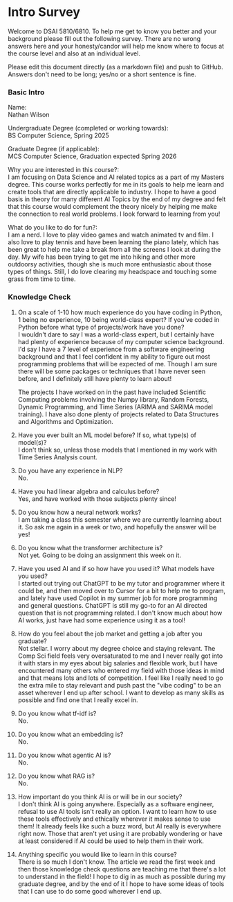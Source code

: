 # Intro Survey

Welcome to DSAI 5810/6810. To help me get to know you better and your background please fill out the following survey. 
There are no wrong answers here and your honesty/candor will 
help me know where to focus at the course level and also at an individual level.

Please edit this document directly (as a markdown file) and push to GitHub. Answers don't need to be long; yes/no or a short sentence is fine.


### Basic Intro

Name:  
    Nathan Wilson 

Undergraduate Degree (completed or working towards):  
    BS Computer Science, Spring 2025 

Graduate Degree (if applicable):  
    MCS Computer Science, Graduation expected Spring 2026

Why you are interested in this course?:  
    I am focusing on Data Science and AI related topics as a part of my Masters degree. This course works perfectly for me in its goals to help me learn and create tools that are directly applicable to industry. I hope to have a good basis in theory for many different AI Topics by the end of my degree and felt that this course would complement the theory nicely by helping me make the connection to real world problems. I look forward to learning from you!

What do you like to do for fun?:  
    I am a nerd. I love to play video games and watch animated tv and film. I also love to play tennis and have been learning the piano lately, which has been great to help me take a break from all the screens I look at during the day. My wife has been trying to get me into hiking and other more outdoorsy activities, though she is much more enthusiastic about those types of things. Still, I do love clearing my headspace and touching some grass from time to time.




### Knowledge Check

1. On a scale of 1-10 how much experience do you have coding in Python, 1 being no experience, 10 being world-class expert?
If you've coded in Python before what type of projects/work have you done?  
    I wouldn't dare to say I was a world-class expert, but I certainly have had plenty of experience because of my computer science background. I'd say I have a 7 level of experience from a software engineering background and that I feel confident in my ability to figure out most programming problems that will be expected of me. Though I am sure there will be some packages or techniques that I have never seen before, and I definitely still have plenty to learn about!  
  
    The projects I have worked on in the past have included Scientific Computing problems involving the Numpy library, Random Forests, Dynamic Programming, and Time Series (ARIMA and SARIMA model training). I have also done plenty of projects related to Data Structures and Algorithms and Optimization.

2. Have you ever built an ML model before? If so, what type(s) of model(s)?  
    I don't think so, unless those models that I mentioned in my work with Time Series Analysis count. 

3. Do you have any experience in NLP?  
    No. 

4. Have you had linear algebra and calculus before?  
    Yes, and have worked with those subjects plenty since!

5. Do you know how a neural network works?  
    I am taking a class this semester where we are currently learning about it. So ask me again in a week or two, and hopefully the answer will be yes!

6. Do you know what the transformer architecture is?  
    Not yet. Going to be doing an assignment this week on it.

7. Have you used AI and if so how have you used it? What models have you used?  
    I started out trying out ChatGPT to be my tutor and programmer where it could be, and then moved over to Cursor for a bit to help me to program, and lately have used Copilot in my summer job for more programming and general questions. ChatGPT is still my go-to for an AI directed question that is not programming related. I don't know much about how AI works, just have had some experience using it as a tool!

8. How do you feel about the job market and getting a job after you graduate?  
    Not stellar. I worry about my degree choice and staying relevant. The Comp Sci field feels very oversaturated to me and I never really got into it with stars in my eyes about big salaries and flexible work, but I have encountered many others who entered my field with those ideas in mind and that means lots and lots of competition. I feel like I really need to go the extra mile to stay relevant and push past the "vibe coding" to be an asset wherever I end up after school. I want to develop as many skills as possible and find one that I really excel in.

9. Do you know what tf-idf is?  
    No.

10. Do you know what an embedding is?  
    No.

11. Do you know what agentic AI is?  
    No.

12. Do you know what RAG is?  
    No.

13. How important do you think AI is or will be in our society?  
    I don't think AI is going anywhere. Especially as a software engineer, refusal to use AI tools isn't really an option. I want to learn how to use these tools effectively and ethically wherever it makes sense to use them! It already feels like such a buzz word, but AI really is everywhere right now. Those that aren't yet using it are probably wondering or have at least considered if AI could be used to help them in their work.

14. Anything specific you would like to learn in this course?  
    There is so much I don't know. The article we read the first week and then those knowledge check questions are teaching me that there's a lot to understand in the field! I hope to dig in as much as possible during my graduate degree, and by the end of it I hope to have some ideas of tools that I can use to do some good wherever I end up.

